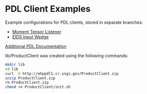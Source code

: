 PDL Client Examples
===================

Example configurations for PDL clients, stored in separate branches:

- [Moment Tensor Listener](/jmfee-usgs/pdl-client-examples/tree/moment-tensor-listener)
- [EIDS Input Wedge](/jmfee-usgs/pdl-client-examples/tree/eids-input-wedge)


[Additional PDL Documentation](http://ehppdl1.cr.usgs.gov/)


lib/ProductClient was created using the following commands:

```bash
mkdir lib
cd lib
curl -O http://ehppdl1.cr.usgs.gov/ProductClient.zip
unzip ProductClient.zip
rm ProductClient.zip
chmod +x ProductClient/init.sh
```
